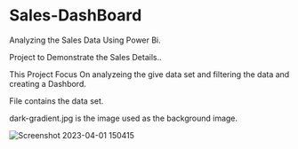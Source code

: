# Sales-DashBoard
Analyzing the Sales Data Using Power Bi.


Project to Demonstrate the Sales Details..

This Project Focus On analyzeing the give data set and filtering the data and creating a Dashbord.

 File contains the data set.

dark-gradient.jpg is the image used as the background image.










![Screenshot 2023-04-01 150415](https://user-images.githubusercontent.com/129589085/229278328-e480e409-b135-4d71-9c8b-0ec5e73a627f.png)
